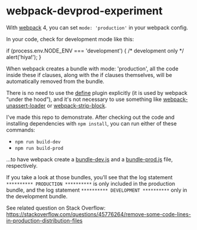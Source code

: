 # webpack-devprod-experiment

With [webpack](https://webpack.js.org) 4, you can set `mode: 'production'` in your webpack config.

In your code, check for development mode like this:

if (process.env.NODE_ENV === 'development') {
    /* development only */
    alert('hiya!');
}

When webpack creates a bundle with mode: 'production', all the code inside these if clauses, along with the if clauses themselves, will be automatically removed from the bundle.

There is no need to use the [define](https://webpack.js.org/plugins/define-plugin/) plugin explicitly (it is used by webpack “under the hood”), and it's not necessary to use something like [webpack-unassert-loader](https://www.npmjs.com/package/webpack-unassert-loader) or [webpack-strip-block](https://www.npmjs.com/package/webpack-strip-block).

I've made this repo to demonstrate. After checking out the code and installing dependencies with `npm install`, you can run either of these commands:

* `npm run build-dev`
* `npm run build-prod`

…to have webpack create a [bundle-dev.js](bundle-dev.js) and a [bundle-prod.js](bundle-prod.js) file, respectively.

If you take a look at those bundles, you'll see that the log statement `********** PRODUCTION **********` is only included in the production bundle, and the log statement `********** DEVELOPMENT **********` only in the development bundle.

See related question on Stack Overflow: https://stackoverflow.com/questions/45776264/remove-some-code-lines-in-production-distribution-files
